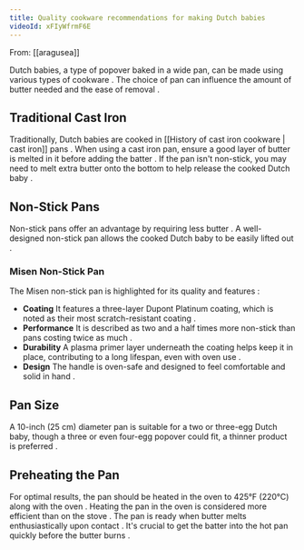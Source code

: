 ```yaml
---
title: Quality cookware recommendations for making Dutch babies
videoId: xFIyWfrmF6E
---
```


From: [[aragusea]] <br/> 

Dutch babies, a type of popover baked in a wide pan, can be made using various types of cookware <a class="yt-timestamp" data-t="00:00:07"></a>. The choice of pan can influence the amount of butter needed and the ease of removal <a class="yt-timestamp" data-t="00:02:16"></a>.

## Traditional Cast Iron
Traditionally, Dutch babies are cooked in [[History of cast iron cookware | cast iron]] pans <a class="yt-timestamp" data-t="00:02:16"></a>. When using a cast iron pan, ensure a good layer of butter is melted in it before adding the batter <a class="yt-timestamp" data-t="00:02:26"></a>. If the pan isn't non-stick, you may need to melt extra butter onto the bottom to help release the cooked Dutch baby <a class="yt-timestamp" data-t="00:03:38"></a>.

## Non-Stick Pans
Non-stick pans offer an advantage by requiring less butter <a class="yt-timestamp" data-t="00:02:18"></a>. A well-designed non-stick pan allows the cooked Dutch baby to be easily lifted out <a class="yt-timestamp" data-t="00:02:59"></a>.

### Misen Non-Stick Pan
The Misen non-stick pan is highlighted for its quality and features <a class="yt-timestamp" data-t="00:03:06"></a>:
*   **Coating** It features a three-layer Dupont Platinum coating, which is noted as their most scratch-resistant coating <a class="yt-timestamp" data-t="00:03:13"></a>.
*   **Performance** It is described as two and a half times more non-stick than pans costing twice as much <a class="yt-timestamp" data-t="00:03:20"></a>.
*   **Durability** A plasma primer layer underneath the coating helps keep it in place, contributing to a long lifespan, even with oven use <a class="yt-timestamp" data-t="00:03:23"></a>.
*   **Design** The handle is oven-safe and designed to feel comfortable and solid in hand <a class="yt-timestamp" data-t="00:03:29"></a>.

## Pan Size
A 10-inch (25 cm) diameter pan is suitable for a two or three-egg Dutch baby, though a three or even four-egg popover could fit, a thinner product is preferred <a class="yt-timestamp" data-t="00:02:28"></a>.

## Preheating the Pan
For optimal results, the pan should be heated in the oven to 425°F (220°C) along with the oven <a class="yt-timestamp" data-t="00:02:03"></a>. Heating the pan in the oven is considered more efficient than on the stove <a class="yt-timestamp" data-t="00:02:08"></a>. The pan is ready when butter melts enthusiastically upon contact <a class="yt-timestamp" data-t="00:02:12"></a>. It's crucial to get the batter into the hot pan quickly before the butter burns <a class="yt-timestamp" data-t="00:02:20"></a>.